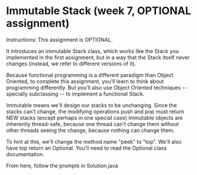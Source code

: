 # Immutable Stack (week 7, OPTIONAL assignment)
Instructions: This assignment is OPTIONAL.

It introduces an immutable Stack class, which works like the Stack you implemented in the first assignment, but in a way that the Stack itself never changes (instead, we refer to different versions of it).

Because functional programming is a different paradigm than Object Oriented, to complete this assignment, you'll learn to think about programming differently. But you'll also use Object Oriented techniques -- specially subclassing -- to implement a functional Stack.

Immutable means we'll design our stacks to be unchanging. Since the stacks can't change, the modifying operations push and pop must return NEW stacks (except perhaps in one special case) Immutable objects are inherently thread-safe, because one thread can't change them without other threads seeing the change, because nothing can change them.

To hint at this, we'll change the method name "peek" to "top". We'll also have top return an Optional. You'll need to read the Optional class documentation.

From here, follow the prompts in Solution.java
